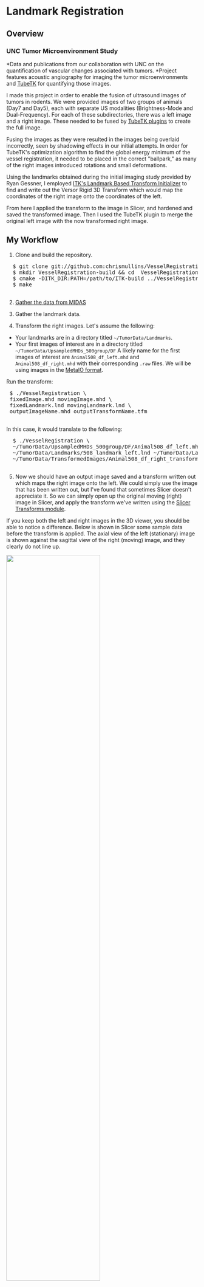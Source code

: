 Landmark Registration 
=====================

Overview
--------


### UNC Tumor Microenvironment Study
  *Data and publications from our collaboration with UNC on the quantification of vascular changes associated with tumors.
  *Project features acoustic angiography for imaging the tumor microenvironments and [TubeTK](http://www.tubetk.org) for quantifying those images.

I made this project in order to enable the fusion of ultrasound images of tumors in rodents.  We were provided images of two groups of animals (Day7 and Day5), each with separate US modalities (Brightness-Mode and Dual-Frequency).  For each of these subdirectories, there was a left image and a right image.  These needed to be fused by [TubeTK plugins](http://www.tubetk.org) to create the full image.

Fusing the images as they were resulted in the images being overlaid incorrectly, seen by shadowing effects in our initial attempts.  In order for TubeTK's optimization algorithm to find the global energy minimum of the vessel registration, it needed to be placed in the correct "ballpark," as many of the right images introduced rotations and small deformations.  

Using the landmarks obtained during the initial imaging study provided by Ryan Gessner, I employed [ITK's Landmark Based Transform Initializer](http://www.itk.org/Doxygen/html/classitk_1_1LandmarkBasedTransformInitializer.html) to find and write out the Versor Rigid 3D Transform which would map the coordinates of the right image onto the coordinates of the left.  

From here I applied the transform to the image in Slicer, and hardened and saved the transformed image.  Then I used the TubeTK plugin to merge the original left image with the now transformed right image.  


My Workflow
-----------
1. Clone and build the repository.

  <pre>
  $ git clone git://github.com:chrismullins/VesselRegistration.git
  $ mkdir VesselRegistration-build && cd  VesselRegistration-build
  $ cmake -DITK_DIR:PATH=/path/to/ITK-build ../VesselRegistration
  $ make
  </pre>

2. [Gather the data from MIDAS](midas3.kitware.com)

3. Gather the landmark data.

4. Transform the right images.  Let's assume the following:
  * Your landmarks are in a directory titled `~/TumorData/Landmarks`.
  * Your first images of interest are in a directory titled `~/TumorData/UpsampledMHDs_500group/DF`
A likely name for the first images of interest are `Animal508_df_left.mhd` and `Animal508_df_right.mhd` with their corresponding `.raw` files.
We will be using images in the [MetaIO format](http://www.itk.org/Wiki/ITK/MetaIO/Documentation#ITK_MetaIO).

  Run the transform:
 <pre>
 $ ./VesselRegistration \
 fixedImage.mhd movingImage.mhd \
 fixedLandmark.lnd movingLandmark.lnd \
 outputImageName.mhd outputTransformName.tfm
 </pre>

  In this case, it would translate to the following:
  <pre>
  $ ./VesselRegistration \
  ~/TumorData/UpsampledMHDs_500group/DF/Animal508_df_left.mhd ~/TumorData/UpsampledMHDs_500group/DF/Animal508_df_right.mhd \
  ~/TumorData/Landmarks/508_landmark_left.lnd ~/TumorData/Landmkarks/508_landmark_right.lnd \
  ~/TumorData/TransformedImages/Animal508_df_right_transformed.mhd ~/TumorData/Transforms/508_df_transform.tfm
  </pre>

5.  Now we should have an output image saved and a transform written out which maps the right image onto the left.  We could simply use the image that has been written out, but I've found that sometimes Slicer doesn't appreciate it.  So we can simply open up the original moving (right) image in Slicer, and apply the transform we've written using the [Slicer Transforms module](http://www.slicer.org/slicerWiki/index.php/Documentation/4.0/Modules/Transforms).

If you keep both the left and right images in the 3D viewer, you should be able to notice a difference.  Below is shown in Slicer some sample data before the transform is applied.  The axial view of the left (stationary) image is shown against the sagittal view of the right (moving) image, and they clearly do not line up.  

<img width="70%" src="http://www.slicer.org/slicerWiki/images/4/44/Unaligned_tumor_image.png"/>

A merge of these images "as is" would look like the top image:

<img width="70%" src="http://www.slicer.org/slicerWiki/images/4/4c/706_misregistration.jpg"/>

When you open Slicer, choose the "Add Data" icon, and load the original left and right images, and the transform file. Next, use the Modules searchbar to navigate to the "Transforms" module.  Choose the transform you loaded in the "Active Transform: " bar, and select the right (moving) image under the "Transformable" window at the bottom left.  Pressing the green arrow pointing to the right should apply the transform to the selected volume.  For reference, the transforms module sidebar should look similar to this:

<img width="50%" src="http://www.slicer.org/slicerWiki/images/b/b6/Transforms_module_for_tumor_merges.png"/>

Now you should notice that the images match more as you slice through the axial and sagittal views.  Here are some screenshots from my experience for reference - first is the two volumes viewed from the axial direction.  Notice how they match up from left to right.

<img width="70%" src="http://www.slicer.org/slicerWiki/images/6/62/Aligned_tumor_image_Axial-Axial.png"/>

Next is a screenshot of the same volumes, showing the right volume's sagittal view.  Notice the lineup from front to back.

<img width="70%" src="http://www.slicer.org/slicerWiki/images/e/ea/Aligned_tumor_image-Axial_Sagittal.png"/>

6.  Harden the transformed right volume in Slicer, and save it out.  This can be done by navigating to the "Data" module in the Modules toolbar.  Under "Nodes" you should see the transform, and the volume you transformed under it.  Right-click on the transformed volume in the sidebar and choose "Harden Transform" from the options presented.  Then by clicking the "Save" icon at the top you shoul be able to save the transformed image out to another file if you wish.

7.  Use the TubeTK extension to perform the merge.  

If you haven't already done so, download the TubeTK extension through the extension manager.  Click "View" and "Extension Manager" from the top toolbar.  If you're using a stable download of Slicer you should see lots of extensions available for download.  Choose TubeTK to install, and restart Slicer (make sure you've saved out your tranformed right image, if you have to restart Slicer!). 

If you haven't been using a stable Slicer package, you'll have to build your own extensions index following [these instructions](https://github.com/Slicer/ExtensionsIndex).  Good luck.

Now, navigate to the module named "Merge (TubeTK)" in the Modules searchbar.  If you've properly transformed the right image, the default settings should work, just choosing the left image as "Input Volume 1" and the right image as "Input Volume 2".  When you run this, it will take a while.
Checkout the [Slicer GUI TubeTK merge video](http://www.youtube.com/watch?v=RrypHDO3U4Y&feature=youtu.be) courtesy of Nathan Taylor.

Another option to apply the merge is to run TubeTK's tubeMerge plugin from the command line.  In order to do this, you'll have to [build TubeTK](http://public.kitware.com/Wiki/TubeTK/Development/Build).
  ```
  $ /path/to/TubeTk-build/bin/tubeMerge \
   ~/TumorData/UpsampledMHDs_500group/DF/Animal508_df_left.mhd -m \
   ~/TumorData/Output/TransformedInSlicer/Animal508_df_right_TransformedInSlicer.mhd \
   ~/TumorData/Output/Merged/Animal508_df_MERGED.mhd
  ```
### Using the Slicer Python interface
Alternatively, you may wish to run several merges as a batch process while you are away.  This can be done fairly easily with a python script.
I've defined a function which you can copy and paste into the python interactor which will invoke the tubeMerge process on two arguments (stationary and moving volumes).
  ```python
  def tubeMerge(volumeNodeStationary, volumeNodeMoving):
   parameters = {}
   parameters["inputVolume1"] = volumeNodeStationary.GetID()
   parameters["inputVolume2"] = volumeNodeMoving.GetID()
   outModel = slicer.vtkMRMLModelNode()
   slicer.mrmlScene.AddNode( outModel )
   parameters["outputVolume"] = outModel.GetID()
   tubeMergeCLI = slicer.modules.tubemerge
   return (slicer.cli.run(tubeMergeCLI, None, parameters))
  ```
After you've defined this method, go ahead and load the volumes you want to merge.
  ```python
  >>> slicer.util.loadVolume("/home/crmullin/TumorData/UpsampledMHDs_500group/DF/Animal508_df_left.mhd")
  >>> slicer.util.loadVolume("/home/crmullin/TumorData/Output/TransformedInSlicer/Animal508_df_right_TransformedInSlicer.mhd")
  >>> l = getNode('Animal508_df_left')
  >>> r = getNode('Animal508_df_right')
  >>> tm = tubeMerge(l, r)
  ```
Note that the `tubeMerge` module will run in a background thread, so the call to `tubeMerge()` will return immediately.  For help writing a script to do this repeatedly, check out the documentation on [running a CLI from Python in Slicer](http://wiki.slicer.org/slicerWiki/index.php/Slicer4:Python#Running_a_CLI_from_Python).

This should perform the merge after an hour or so (for a large volume).  TubeTK will output a compressed file ending in `.zraw`.
Decompress it by using the `ImageMath` executable built into TubeTK.

  ```
  $ /path/to/TubeTk-build/bin/ImageMath \
  ~/TumorData/Output/Merged/Animal508_df_MERGED.mhd -W 3 \
  ~/TumorData/Output/Merged/Decompressed/Animal508_df_MERGED_decompressed.mhd
  ```

If the merge is successful, you should be able to open Slicer (or another tool) and view an image that looks something like this.  Notice the offset and the rotation:

<img width="%70" src="http://www.slicer.org/slicerWiki/images/7/7b/Tumor_final_merge_tubetk.png"/>






